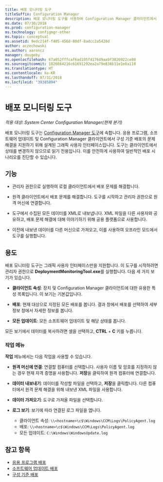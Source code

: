 ```yaml
---
title: 배포 모니터링 도구
titleSuffix: Configuration Manager
description: 배포 모니터링 도구를 사용하여 Configuration Manager 클라이언트에서 소프트웨어 배포 문제를 해결합니다.
ms.date: 07/30/2018
ms.prod: configuration-manager
ms.technology: configmgr-other
ms.topic: conceptual
ms.assetid: 9edc214f-f405-456d-80df-8adcc2a5428d
author: aczechowski
ms.author: aaroncz
manager: dougeby
ms.openlocfilehash: 67a052fffcaf6ad105f417649aa9f3826922ce80
ms.sourcegitcommit: 1826664216c61691292ea2a79e836b11e1e8a118
ms.translationtype: HT
ms.contentlocale: ko-KR
ms.lasthandoff: 07/31/2018
ms.locfileid: "39385894"
---
```

# <a name="deployment-monitoring-tool"></a>배포 모니터링 도구

*적용 대상: System Center Configuration Manager(현재 분기)*

배포 모니터링 도구는 [Configuration Manager 도구](/sccm/core/support/tools)에 속합니다. 응용 프로그램, 소프트웨어 업데이트 및 Configuration Manager 클라이언트에서 구성 기준 배포의 문제 해결을 지원하기 위해 설계된 그래픽 사용자 인터페이스입니다. 도구는 클라이언트에서 상태를 변경하지 않으므로 읽기 전용입니다. 이를 안전하게 사용하여 일반적인 배포 시나리오를 진단할 수 있습니다.


## <a name="features"></a>기능

- 관리자 권한으로 실행하여 로컬 클라이언트에서 배포 문제를 해결합니다.  

- 원격 클라이언트에서 배포 문제를 해결합니다. 도구를 시작하고 관리자 권한으로 원격 머신에 연결합니다.  

- 도구에서 수집된 모든 데이터를 XML로 내보냅니다. XML 파일을 다른 사용자와 공유하고, 배포 문제 해결에 대해 이야기하기 위해 공용 플랫폼으로 사용합니다.  

- 이전에 내보낸 데이터를 다른 머신으로 가져오고, 이를 사용하여 오프라인 모드에서 도구를 실행합니다.   


## <a name="usage"></a>용도

배포 모니터링 도구는 그래픽 사용자 인터페이스만을 지원합니다. 이 도구를 시작하려면 관리자 권한으로 **DeploymentMonitoringTool.exe**를 실행합니다. 다음 세 가지 보기가 있습니다.  

- **클라이언트 속성**: 장치 및 Configuration Manager 클라이언트에 대한 유용한 특성 목록입니다. 이 보기는 기본값입니다.   

- **배포**: 현재 대상으로 지정된 모든 배포를 봅니다. 결과 창에서 배포를 선택하여 세부 정보 창에서 자세한 정보를 봅니다.  

- **모든 업데이트**: 모든 소프트웨어 업데이트 및 해당 상태를 봅니다.  

모든 보기에서 데이터를 복사하려면 셀을 선택하고, **CTRL** + **C** 키를 누릅니다.


### <a name="actions-menu"></a>작업 메뉴

**작업** 메뉴에서는 다음 작업을 사용할 수 있습니다.  

- **원격 머신에 연결**: 연결할 컴퓨터를 선택합니다. 사용자 이름 및 암호를 지정하지 않는 경우 현재 자격 증명을 사용합니다. **저장**을 클릭하여 원격 컴퓨터에 연결합니다.  

- **데이터 내보내기**: 데이터를 작성할 파일을 선택하고, **저장**을 클릭합니다. 다른 컴퓨터에서 원격 문제 해결을 위해 내보낸 XML 파일을 사용합니다.  

- **데이터 가져오기**: 도구로 가져올 파일을 선택합니다.  

- **로그 보기**: 보기에 따라 연결된 로그 파일을 엽니다.  
    - 클라이언트 속성: `\\<hostname>\c$\Windows\CCM\Logs\PolicyAgent.log`
    - 배포: `\\<hostname>\c$\Windows\CCM\Logs\PolicyAgent.log`
    - 모든 업데이트: `C:\Windows\WindowsUpdate.log`



## <a name="see-also"></a>참고 항목

- [응용 프로그램 배포](/sccm/apps/deploy-use/deploy-applications)
- [소프트웨어 업데이트 배포](/sccm/sum/deploy-use/deploy-software-updates)
- [구성 기준 배포](/sccm/compliance/deploy-use/deploy-configuration-baselines)
